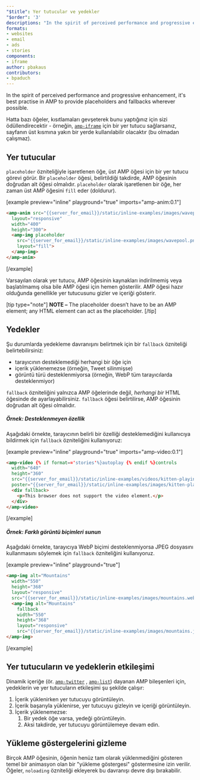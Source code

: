```yaml
---
"$title": Yer tutucular ve yedekler
"$order": '3'
descriptions: "In the spirit of perceived performance and progressive enhancement, it's best practise in AMP to provide placeholders and fallbacks wherever possible."
formats:
- websites
- email
- ads
- stories
components:
- iframe
author: pbakaus
contributors:
- bpaduch
---
```


In the spirit of perceived performance and progressive enhancement, it's best practise in AMP to provide placeholders and fallbacks wherever possible.

Hatta bazı öğeler, kısıtlamaları gevşeterek bunu yaptığınız için sizi ödüllendirecektir - örneğin, [`amp-iframe`](../../../../documentation/components/reference/amp-iframe.md#iframe-with-placeholder) için bir yer tutucu sağlarsanız, sayfanın üst kısmına yakın bir yerde kullanılabilir olacaktır (bu olmadan çalışmaz).

## Yer tutucular

`placeholder` özniteliğiyle işaretlenen öğe, üst AMP öğesi için bir yer tutucu görevi görür. Bir `placeholder` öğesi, belirtildiği takdirde, AMP öğesinin doğrudan alt öğesi olmalıdır. `placeholder` olarak işaretlenen bir öğe, her zaman üst AMP öğesini `fill` eder (doldurur).

[example preview="inline" playground="true" imports="amp-anim:0.1"]
```html
<amp-anim src="{{server_for_email}}/static/inline-examples/images/wavepool.gif"
  layout="responsive"
  width="400"
  height="300">
  <amp-img placeholder
    src="{{server_for_email}}/static/inline-examples/images/wavepool.png"
    layout="fill">
  </amp-img>
</amp-anim>
```
[/example]

Varsayılan olarak yer tutucu, AMP öğesinin kaynakları indirilmemiş veya başlatılmamış olsa bile AMP öğesi için hemen gösterilir. AMP öğesi hazır olduğunda genellikle yer tutucusunu gizler ve içeriği gösterir.

[tip type="note"] **NOTE –**  The placeholder doesn’t have to be an AMP element; any HTML element can act as the placeholder. [/tip]

## Yedekler <a name="fallbacks"></a>

Şu durumlarda yedekleme davranışını belirtmek için bir `fallback` özniteliği belirtebilirsiniz:

- tarayıcının desteklemediği herhangi bir öğe için
- içerik yüklenemezse (örneğin, Tweet silinmişse)
- görüntü türü desteklenmiyorsa (örneğin, WebP tüm tarayıcılarda desteklenmiyor)

`fallback` özniteliğini yalnızca AMP öğelerinde değil, *herhangi bir* HTML öğesinde de ayarlayabilirsiniz. `fallback` öğesi belirtilirse, AMP öğesinin doğrudan alt öğesi olmalıdır.

##### Örnek: Desteklenmeyen özellik

Aşağıdaki örnekte, tarayıcının belirli bir özelliği desteklemediğini kullanıcıya bildirmek için `fallback` özniteliğini kullanıyoruz:

[example preview="inline" playground="true" imports="amp-video:0.1"]
```html
<amp-video {% if format=='stories'%}autoplay {% endif %}controls
  width="640"
  height="360"
  src="{{server_for_email}}/static/inline-examples/videos/kitten-playing.mp4"
  poster="{{server_for_email}}/static/inline-examples/images/kitten-playing.png">
  <div fallback>
    <p>This browser does not support the video element.</p>
  </div>
</amp-video>
```
[/example]

##### Örnek: Farklı görüntü biçimleri sunun

Aşağıdaki örnekte, tarayıcıya WebP biçimi desteklenmiyorsa JPEG dosyasını kullanmasını söylemek için `fallback` özniteliğini kullanıyoruz.

[example preview="inline" playground="true"]
```html
<amp-img alt="Mountains"
  width="550"
  height="368"
  layout="responsive"
  src="{{server_for_email}}/static/inline-examples/images/mountains.webp">
  <amp-img alt="Mountains"
    fallback
    width="550"
    height="368"
    layout="responsive"
    src="{{server_for_email}}/static/inline-examples/images/mountains.jpg"></amp-img>
</amp-img>
```
[/example]

## Yer tutucuların ve yedeklerin etkileşimi

Dinamik içeriğe (ör. [`amp-twitter`](../../../../documentation/components/reference/amp-twitter.md) , [`amp-list`](../../../../documentation/components/reference/amp-list.md)) dayanan AMP bileşenleri için, yedeklerin ve yer tutucuların etkileşimi şu şekilde çalışır:

<ol>
  <li>İçerik yüklenirken yer tutucuyu görüntüleyin.</li>
  <li>İçerik başarıyla yüklenirse, yer tutucuyu gizleyin ve içeriği görüntüleyin.</li>
  <li>İçerik yüklenemezse: <ol>
<li> Bir yedek öğe varsa, yedeği görüntüleyin. </li>
<li>Aksi takdirde, yer tutucuyu görüntülemeye devam edin.</li>
</ol>
</li>
</ol>

## Yükleme göstergelerini gizleme

Birçok AMP öğesinin, öğenin henüz tam olarak yüklenmediğini gösteren temel bir animasyon olan bir "yükleme göstergesi" göstermesine izin verilir. Öğeler, `noloading` özniteliği ekleyerek bu davranışı devre dışı bırakabilir.
